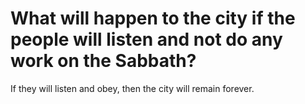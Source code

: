 # What will happen to the city if the people will listen and not do any work on the Sabbath?

If they will listen and obey, then the city will remain forever.
